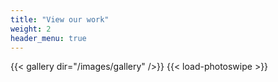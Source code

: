 ```yaml
---
title: "View our work"
weight: 2
header_menu: true
---
```


{{< gallery dir="/images/gallery" />}} {{< load-photoswipe >}}